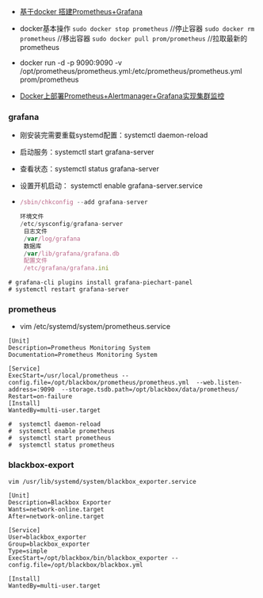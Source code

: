- [基于docker 搭建Prometheus+Grafana](https://www.cnblogs.com/xiao987334176/p/9930517.html)
- docker基本操作
```sudo docker stop prometheus``` //停止容器
```sudo docker rm prometheus```  //移出容器
```sudo docker pull prom/prometheus``` //拉取最新的prometheus
- docker run  -d   -p 9090:9090   -v /opt/prometheus/prometheus.yml:/etc/prometheus/prometheus.yml    prom/prometheus

- [Docker上部署Prometheus+Alertmanager+Grafana实现集群监控](https://www.cnblogs.com/caizhenghui/p/9184082.html)







### grafana

- 刚安装完需要重载systemd配置：systemctl daemon-reload 

- 启动服务：systemctl start grafana-server 

- 查看状态：systemctl status grafana-server 

- 设置开机启动： systemctl enable grafana-server.service

- ```javascript
  /sbin/chkconfig --add grafana-server
  
  环境文件
  /etc/sysconfig/grafana-server
   日志文件
   /var/log/grafana
   数据库
   /var/lib/grafana/grafana.db
   配置文件
   /etc/grafana/grafana.ini
  ```

```
# grafana-cli plugins install grafana-piechart-panel
# systemctl restart grafana-server
```

### prometheus

- vim /etc/systemd/system/prometheus.service

```
[Unit]
Description=Prometheus Monitoring System
Documentation=Prometheus Monitoring System
 
[Service]
ExecStart=/usr/local/prometheus --config.file=/opt/blackbox/prometheus/prometheus.yml  --web.listen-address=:9090  --storage.tsdb.path=/opt/blackbox/data/prometheus/
Restart=on-failure
[Install]
WantedBy=multi-user.target
```

```
#  systemctl daemon-reload
#  systemctl enable prometheus
#  systemctl start prometheus
#  systemctl status prometheus
```



### blackbox-export

```
vim /usr/lib/systemd/system/blackbox_exporter.service

[Unit]
Description=Blackbox Exporter
Wants=network-online.target
After=network-online.target

[Service]
User=blackbox_exporter
Group=blackbox_exporter
Type=simple
ExecStart=/opt/blackbox/bin/blackbox_exporter --config.file=/opt/blackbox/blackbox.yml

[Install]
WantedBy=multi-user.target

```

